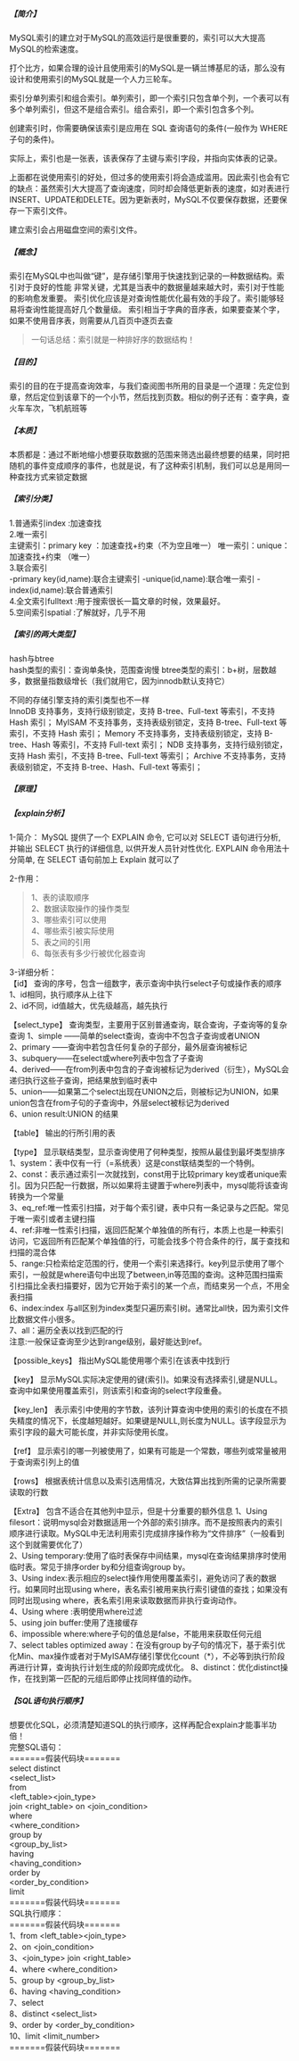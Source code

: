 ##### 【简介】
MySQL索引的建立对于MySQL的高效运行是很重要的，索引可以大大提高MySQL的检索速度。

打个比方，如果合理的设计且使用索引的MySQL是一辆兰博基尼的话，那么没有设计和使用索引的MySQL就是一个人力三轮车。

索引分单列索引和组合索引。单列索引，即一个索引只包含单个列，一个表可以有多个单列索引，但这不是组合索引。组合索引，即一个索引包含多个列。

创建索引时，你需要确保该索引是应用在	SQL 查询语句的条件(一般作为 WHERE 子句的条件)。

实际上，索引也是一张表，该表保存了主键与索引字段，并指向实体表的记录。

上面都在说使用索引的好处，但过多的使用索引将会造成滥用。因此索引也会有它的缺点：虽然索引大大提高了查询速度，同时却会降低更新表的速度，如对表进行INSERT、UPDATE和DELETE。因为更新表时，MySQL不仅要保存数据，还要保存一下索引文件。

建立索引会占用磁盘空间的索引文件。

##### 【概念】
索引在MySQL中也叫做“键”，是存储引擎用于快速找到记录的一种数据结构。索引对于良好的性能
   非常关键，尤其是当表中的数据量越来越大时，索引对于性能的影响愈发重要。
   索引优化应该是对查询性能优化最有效的手段了。索引能够轻易将查询性能提高好几个数量级。
   索引相当于字典的音序表，如果要查某个字，如果不使用音序表，则需要从几百页中逐页去查
>一句话总结：索引就是一种排好序的数据结构！ 

##### 【目的】
索引的目的在于提高查询效率，与我们查阅图书所用的目录是一个道理：先定位到章，然后定位到该章下的一个小节，然后找到页数。相似的例子还有：查字典，查火车车次，飞机航班等

##### 【本质】
本质都是：通过不断地缩小想要获取数据的范围来筛选出最终想要的结果，同时把随机的事件变成顺序的事件，也就是说，有了这种索引机制，我们可以总是用同一种查找方式来锁定数据

##### 【索引分类】
1.普通索引index :加速查找  
2.唯一索引   
    主键索引：primary key ：加速查找+约束（不为空且唯一）
    唯一索引：unique：加速查找+约束 （唯一）  
3.联合索引  
    -primary key(id,name):联合主键索引
    -unique(id,name):联合唯一索引
    -index(id,name):联合普通索引  
4.全文索引fulltext :用于搜索很长一篇文章的时候，效果最好。  
5.空间索引spatial :了解就好，几乎不用

##### 【索引的两大类型】
 hash与btree  
 hash类型的索引：查询单条快，范围查询慢
 btree类型的索引：b+树，层数越多，数据量指数级增长（我们就用它，因为innodb默认支持它）
   
 不同的存储引擎支持的索引类型也不一样    
 InnoDB 支持事务，支持行级别锁定，支持 B-tree、Full-text 等索引，不支持 Hash 索引；
 MyISAM 不支持事务，支持表级别锁定，支持 B-tree、Full-text 等索引，不支持 Hash 索引；
 Memory 不支持事务，支持表级别锁定，支持 B-tree、Hash 等索引，不支持 Full-text 索引；
 NDB 支持事务，支持行级别锁定，支持 Hash 索引，不支持 B-tree、Full-text 等索引；
 Archive 不支持事务，支持表级别锁定，不支持 B-tree、Hash、Full-text 等索引；       
 
 
 ##### 【原理】
 
 ##### 【explain分析】
1-简介：
    MySQL 提供了一个 EXPLAIN 命令, 它可以对 SELECT 语句进行分析, 并输出 SELECT 执行的详细信息, 以供开发人员针对性优化.
EXPLAIN 命令用法十分简单, 在 SELECT 语句前加上 Explain 就可以了
    
2-作用：
  >1、表的读取顺序    
  >2、数据读取操作的操作类型    
  >3、哪些索引可以使用    
  >4、哪些索引被实际使用    
  >5、表之间的引用    
  >6、每张表有多少行被优化器查询   
    
3-详细分析：    
【id】	查询的序号，包含一组数字，表示查询中执行select子句或操作表的顺序   
1、id相同，执行顺序从上往下   
2、id不同，id值越大，优先级越高，越先执行   
    
【select_type】	查询类型，主要用于区别普通查询，联合查询，子查询等的复杂查询
1、simple ——简单的select查询，查询中不包含子查询或者UNION   
2、primary ——查询中若包含任何复杂的子部分，最外层查询被标记   
3、subquery——在select或where列表中包含了子查询   
4、derived——在from列表中包含的子查询被标记为derived（衍生），MySQL会递归执行这些子查询，把结果放到临时表中   
5、union——如果第二个select出现在UNION之后，则被标记为UNION，如果union包含在from子句的子查询中，外层select被标记为derived   
6、union result:UNION 的结果   

【table】	输出的行所引用的表   

【type】	显示联结类型，显示查询使用了何种类型，按照从最佳到最坏类型排序   
1、system：表中仅有一行（=系统表）这是const联结类型的一个特例。   
2、const：表示通过索引一次就找到，const用于比较primary key或者unique索引。因为只匹配一行数据，所以如果将主键置于where列表中，mysql能将该查询转换为一个常量    
3、eq_ref:唯一性索引扫描，对于每个索引键，表中只有一条记录与之匹配。常见于唯一索引或者主键扫描    
4、ref:非唯一性索引扫描，返回匹配某个单独值的所有行，本质上也是一种索引访问，它返回所有匹配某个单独值的行，可能会找多个符合条件的行，属于查找和扫描的混合体   
5、range:只检索给定范围的行，使用一个索引来选择行。key列显示使用了哪个索引，一般就是where语句中出现了between,in等范围的查询。这种范围扫描索引扫描比全表扫描要好，因为它开始于索引的某一个点，而结束另一个点，不用全表扫描    
6、index:index 与all区别为index类型只遍历索引树。通常比all快，因为索引文件比数据文件小很多。    
7、all：遍历全表以找到匹配的行     
注意:一般保证查询至少达到range级别，最好能达到ref。    

【possible_keys】	指出MySQL能使用哪个索引在该表中找到行

【key】	显示MySQL实际决定使用的键(索引)。如果没有选择索引,键是NULL。查询中如果使用覆盖索引，则该索引和查询的select字段重叠。

【key_len】	表示索引中使用的字节数，该列计算查询中使用的索引的长度在不损失精度的情况下，长度越短越好。如果键是NULL,则长度为NULL。该字段显示为索引字段的最大可能长度，并非实际使用长度。

【ref】	显示索引的哪一列被使用了，如果有可能是一个常数，哪些列或常量被用于查询索引列上的值

【rows】	根据表统计信息以及索引选用情况，大致估算出找到所需的记录所需要读取的行数

【Extra】	包含不适合在其他列中显示，但是十分重要的额外信息
1、Using filesort：说明mysql会对数据适用一个外部的索引排序。而不是按照表内的索引顺序进行读取。MySQL中无法利用索引完成排序操作称为“文件排序”（一般看到这个到就需要优化了）    
2、Using temporary:使用了临时表保存中间结果，mysql在查询结果排序时使用临时表。常见于排序order by和分组查询group by。   
3、Using index:表示相应的select操作用使用覆盖索引，避免访问了表的数据行。如果同时出现using where，表名索引被用来执行索引键值的查找；如果没有同时出现using where，表名索引用来读取数据而非执行查询动作。    
4、Using where :表明使用where过滤    
5、using join buffer:使用了连接缓存     
6、impossible where:where子句的值总是false，不能用来获取任何元组    
7、select tables optimized away：在没有group by子句的情况下，基于索引优化Min、max操作或者对于MyISAM存储引擎优化count（*），不必等到执行阶段再进行计算，查询执行计划生成的阶段即完成优化。
8、distinct：优化distinct操作，在找到第一匹配的元组后即停止找同样值的动作。

##### 【SQL语句执行顺序】
想要优化SQL，必须清楚知道SQL的执行顺序，这样再配合explain才能事半功倍！    
完整SQL语句：    
=======假装代码块=======   
select distinct    
        <select_list>   
from   
    <left_table><join_type>   
join <right_table> on <join_condition>   
where   
    <where_condition>   
group by   
    <group_by_list>   
having   
    <having_condition>   
order by   
    <order_by_condition>   
limit <limit number>   
=======假装代码块=======   
SQL执行顺序：   
=======假装代码块=======   
1、from <left_table><join_type>   
2、on <join_condition>   
3、<join_type> join <right_table>   
4、where <where_condition>   
5、group by <group_by_list>   
6、having <having_condition>   
7、select   
8、distinct <select_list>   
9、order by <order_by_condition>   
10、limit <limit_number>   
=======假装代码块=======   
